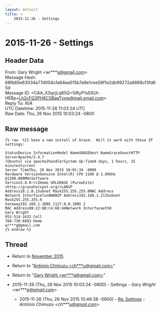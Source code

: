 ```yaml
---
layout: default
title: >
    2015-11-26 - Settings
---
```


# 2015-11-26 - Settings

## Header Data

From: Gary Wright \<wr***g@gmail.com\><br>
Message Hash: 68fb65e63034a77d004cfa64ea015b7a9e1cee58f1e2db99272a8868cf3fd65d<br>
Message ID: \<CAA_X3qcjLq65Q=5iRyP1sSXUt-HEBp=Lh2cFQ3PH6CSBaeTyxw@mail.gmail.com\><br>
Reply To: _N/A_<br>
UTC Datetime: 2015-11-26 11:03:24 UTC<br>
Raw Date: Thu, 26 Nov 2015 10:03:24 -0800<br>

## Raw message

```
{% raw  %}I have a new install of Grase:  Will it work with these IP settings:

StatusDevice InformationModel NameGRASEHost NameGraceGuestHTTP
ServerApache/2.4.7
(Ubuntu) via apache2handlerSystem Up-Time0 days, 1 hours, 25 minutesCurrent
Server TimeThu, 26 Nov 2015 10:01:34 -0800
Hardware VersionGenuine Intel(R) CPU 2160 @ 1.80GHz @1200.000MHzSoftware
Version3.8.0~rc2Home URLGRASE (Purewhite) <http://grasehotspot.org/>LANIP
Address10.1.0.1Subnet Mask255.255.255.0MAC Address
Network Interfacetun0WANIP Address192.168.1.213Subnet Mask255.255.255.0
Gateway192.168.1.1DNS 1127.0.0.1DNS 2
MAC Address00:22:6B:C4:68:44Network Interfaceeth0
Gary Wright
951-514-1632 Cell
760-730-6603 Home
wr***g@gmail.com
{% endraw %}
```

## Thread

+ Return to [November 2015](/archive/2015/11)

+ Return to "[António Chimuzu <ch***u<span>@</span>gmail.com>](/authors/ch___u_at_gmail_com)"
+ Return to "[Gary Wright <wr***g<span>@</span>gmail.com>](/authors/wr___g_at_gmail_com)"

+ 2015-11-26 (Thu, 26 Nov 2015 10:03:24 -0800) - Settings - _Gary Wright \<wr***g@gmail.com\>_
  + 2015-11-26 (Thu, 26 Nov 2015 10:46:38 -0800) - [Re: Settings](/archive/2015/11/5b14e0a922c23a8d576b1eedb7b08884eed1d9fcf4791a50f4992ee2bfaf5fc2) - _António Chimuzu \<ch***u@gmail.com\>_

